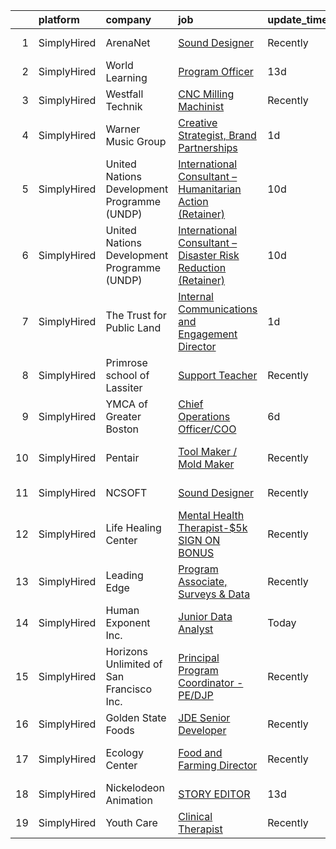 

|    | platform    | company                                     | job                                                                                                                                                                            | update_time   | location           |
|---:|:------------|:--------------------------------------------|:-------------------------------------------------------------------------------------------------------------------------------------------------------------------------------|:--------------|:-------------------|
|  1 | SimplyHired | ArenaNet                                    | [Sound Designer](https://www.simplyhired.com/job/rThG5IY9IzWMAoan9hcJnI7UxDCG6Ihg__kK3_DSy7e3u3DOyW-XHQ?q=creative+programming)                                                | Recently      | Bellevue, WA       |
|  2 | SimplyHired | World Learning                              | [Program Officer](https://www.simplyhired.com/job/DT2RY07opI20ryL8r2i7IV5Jup-8wkJmJ0d55gD0C3RBNCs1UOZWvA?q=creative+programming)                                               | 13d           | Remote             |
|  3 | SimplyHired | Westfall Technik                            | [CNC Milling Machinist](https://www.simplyhired.com/job/6LdsDQjE58z2sKfTI5BNybgu0SRuJ3XJ7Zk-nQ1eTtn3pV__p2ntsQ?q=creative+programming)                                         | Recently      | Willernie, MN      |
|  4 | SimplyHired | Warner Music Group                          | [Creative Strategist, Brand Partnerships](https://www.simplyhired.com/job/U4FkmN5thMZWrNUt67f7oc-RWLCdfNAiNz0z0K8-7gafXL2bCzP1pA?q=creative+programming)                       | 1d            | New York, NY       |
|  5 | SimplyHired | United Nations Development Programme (UNDP) | [International Consultant – Humanitarian Action (Retainer)](https://www.simplyhired.com/job/bJtnZCSVW3FC08Tryg1ePOlkr4eyvnErJxPJHdCL78TS-sEu7cukcA?q=creative+programming)     | 10d           | Remote             |
|  6 | SimplyHired | United Nations Development Programme (UNDP) | [International Consultant – Disaster Risk Reduction (Retainer)](https://www.simplyhired.com/job/WGnLjc9btSZPIRrmIimilWZR72yAHf4UZSHO8DvmWA-3VwUp-5gHhQ?q=creative+programming) | 10d           | Remote             |
|  7 | SimplyHired | The Trust for Public Land                   | [Internal Communications and Engagement Director](https://www.simplyhired.com/job/peuwIJB4qtfX8yUkZFgXpO3QiaLYSdQV-74snABsHZGNUd-02sdwxg?q=creative+programming)               | 1d            | Remote +1 location |
|  8 | SimplyHired | Primrose school of Lassiter                 | [Support Teacher](https://www.simplyhired.com/job/ODyVqOQi1t3xpkPH_7S-VcZiNgpp3u7C9SfCkCf0eLvigXruHCBx0Q?q=creative+programming)                                               | Recently      | Marietta, GA       |
|  9 | SimplyHired | YMCA of Greater Boston                      | [Chief Operations Officer/COO](https://www.simplyhired.com/job/gCunV0-VI1-ryMHQITAItosnR2clQnftf7MxkFp-CBCuTA6PeGbvzQ?q=creative+programming)                                  | 6d            | Boston, MA         |
| 10 | SimplyHired | Pentair                                     | [Tool Maker / Mold Maker](https://www.simplyhired.com/job/8dsijkWwo3TVgpK_UGM20hA5BDNFFG2yNnbiPrKO-VXJQUly7XnhBg?q=creative+programming)                                       | Recently      | New Brighton, MN   |
| 11 | SimplyHired | NCSOFT                                      | [Sound Designer](https://www.simplyhired.com/job/8gOhgL9xmTsycUwhWW3xiOI_irQyeWtd1QCiEmQt4XrR1wyGUEIg_w?q=creative+programming)                                                | Recently      | Bellevue, WA       |
| 12 | SimplyHired | Life Healing Center                         | [Mental Health Therapist-$5k SIGN ON BONUS](https://www.simplyhired.com/job/DjFyfiy8i_4RG34YO0uoXBeWgvYYmbNqTtG8QxAFGO_kJ7lHYdadgQ?q=creative+programming)                     | Recently      | Santa Fe, NM       |
| 13 | SimplyHired | Leading Edge                                | [Program Associate, Surveys & Data](https://www.simplyhired.com/job/VB1JqZO_mpbxsZNCZ97Qf4TMdSMsmHCEw9rtztVEn6Gg9Rv5AtXwmA?q=creative+programming)                             | Recently      | Remote             |
| 14 | SimplyHired | Human Exponent Inc.                         | [Junior Data Analyst](https://www.simplyhired.com/job/qNY0aDxPod3i6WKCdF2THKetSWRTOjDIvp4sZ57r4pi9S-_ULn4DqA?q=creative+programming)                                           | Today         | Remote             |
| 15 | SimplyHired | Horizons Unlimited of San Francisco Inc.    | [Principal Program Coordinator - PE/DJP](https://www.simplyhired.com/job/i0B1Sr7_4T2AFN0Myf-I7fmAkVUuqpQ7DJYQQx69b4i68PmK6b0QgA?q=creative+programming)                        | Recently      | San Francisco, CA  |
| 16 | SimplyHired | Golden State Foods                          | [JDE Senior Developer](https://www.simplyhired.com/job/bGLfaQQvI_2iRCzEbVSlLB9VoF2f0tAlrcC33qNZDR7bYEDB8riWfw?q=creative+programming)                                          | Recently      | Irvine, CA         |
| 17 | SimplyHired | Ecology Center                              | [Food and Farming Director](https://www.simplyhired.com/job/HP5QNTAMCvFikmtDfXcdEQfJZUru42JrMETYZMUxyTaYJorh2zp-FA?q=creative+programming)                                     | Recently      | West Berkeley, CA  |
| 18 | SimplyHired | Nickelodeon Animation                       | [STORY EDITOR](https://www.simplyhired.com/job/IqtuE4kQXyMRqWvYCU6HXsTWk0tmZVFJuDiRSGbJ8YdZKEJiFRKjLA?q=creative+programming)                                                  | 13d           | Burbank, CA        |
| 19 | SimplyHired | Youth Care                                  | [Clinical Therapist](https://www.simplyhired.com/job/AcKxh_M6iFppAVDhjCtFOTOtHH5LzUIg0J5Y09_OHTlB0CiKv_2Dzg?q=creative+programming)                                            | Recently      | Draper, UT         |